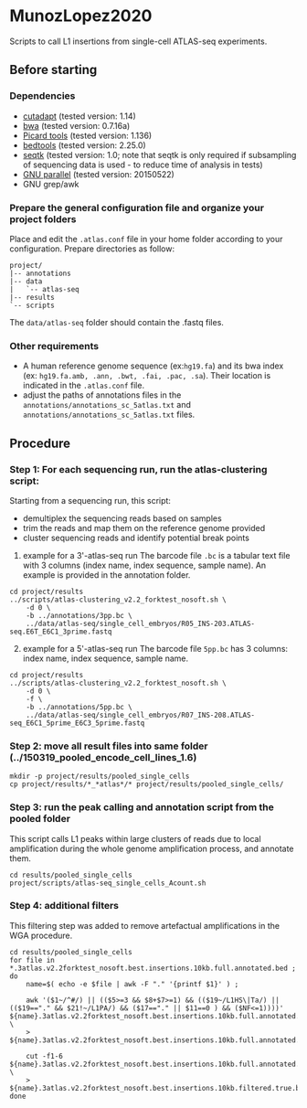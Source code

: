 # MunozLopez2020
Scripts to call L1 insertions from single-cell ATLAS-seq experiments.

## Before starting

### Dependencies
- [cutadapt](https://github.com/marcelm/cutadapt) (tested version: 1.14)
- [bwa](https://github.com/lh3/bwa) (tested version: 0.7.16a)
- [Picard tools](http://broadinstitute.github.io/picard/) (tested version: 1.136)
- [bedtools](https://github.com/arq5x/bedtools2) (tested version: 2.25.0)
- [seqtk](https://github.com/lh3/seqtk) (tested version: 1.0; note that seqtk is only required if subsampling of sequencing data is used - to reduce time of analysis in tests)
- [GNU parallel](https://www.gnu.org/software/parallel/) (tested version: 20150522)
- GNU grep/awk

### Prepare the general configuration file and organize your project folders
Place and edit the `.atlas.conf` file in your home folder according to your configuration.
Prepare directories as follow:
```
project/
|-- annotations
|-- data
|   `-- atlas-seq
|-- results
`-- scripts
```
The `data/atlas-seq` folder should contain the .fastq files.

### Other requirements
- A human reference genome sequence (ex:`hg19.fa`) and its bwa index (ex: `hg19.fa.amb, .ann, .bwt, .fai, .pac, .sa`). Their location is indicated in the `.atlas.conf` file.
- adjust the paths of annotations files in the `annotations/annotations_sc_5atlas.txt` and `annotations/annotations_sc_5atlas.txt` files.

## Procedure

### Step 1: For each sequencing run, run the atlas-clustering script:
Starting from a sequencing run, this script:
- demultiplex the sequencing reads based on samples
- trim the reads and map them on the reference genome provided
- cluster sequencing reads and identify potential break points

1. example for a 3'-atlas-seq run
The barcode file `.bc` is a tabular text file with 3 columns (index name, index sequence, sample name). An example is provided in the annotation folder.
```
cd project/results
../scripts/atlas-clustering_v2.2_forktest_nosoft.sh \
	-d 0 \
	-b ../annotations/3pp.bc \
	../data/atlas-seq/single_cell_embryos/R05_INS-203.ATLAS-seq.E6T_E6C1_3prime.fastq
```

2. example for a 5'-atlas-seq run
The barcode file `5pp.bc` has 3 columns: index name, index sequence, sample name.
```
cd project/results
../scripts/atlas-clustering_v2.2_forktest_nosoft.sh \
	-d 0 \
	-f \
	-b ../annotations/5pp.bc \
	../data/atlas-seq/single_cell_embryos/R07_INS-208.ATLAS-seq_E6C1_5prime_E6C3_5prime.fastq
```

### Step 2: move all result files into same folder (../150319_pooled_encode_cell_lines_1.6)
```
mkdir -p project/results/pooled_single_cells
cp project/results/*_*atlas*/* project/results/pooled_single_cells/
```

### Step 3: run the peak calling and annotation script from the pooled folder
This script calls L1 peaks within large clusters of reads due to local amplification during the whole genome amplification process, and annotate them.
```
cd results/pooled_single_cells
project/scripts/atlas-seq_single_cells_Acount.sh
```

### Step 4: additional filters
This filtering step was added to remove artefactual amplifications in the WGA procedure.

```
cd results/pooled_single_cells
for file in *.3atlas.v2.2forktest_nosoft.best.insertions.10kb.full.annotated.bed ;
do
	name=$( echo -e $file | awk -F "." '{printf $1}' ) ;

	awk '($1~/^#/) || (($5>=3 && $8+$7>=1) && (($19~/L1HS\|Ta/) || (($19=="." && $21!~/L1PA/) && ($17=="." || $11==0 ) && ($NF<=1))))' ${name}.3atlas.v2.2forktest_nosoft.best.insertions.10kb.full.annotated.bed \
	> ${name}.3atlas.v2.2forktest_nosoft.best.insertions.10kb.full.annotated.filtered.bed;

	cut -f1-6 ${name}.3atlas.v2.2forktest_nosoft.best.insertions.10kb.full.annotated.filtered.bed \
	> ${name}.3atlas.v2.2forktest_nosoft.best.insertions.10kb.filtered.true.bed;
done
```
